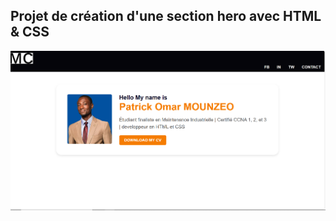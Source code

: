 ## Projet de création d'une section hero avec HTML & CSS

![capture d'ecran du site web](capture.png)
